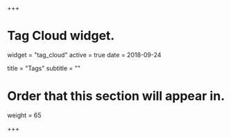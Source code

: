 +++
# Tag Cloud widget.
widget = "tag_cloud"
active = true
date = 2018-09-24

title = "Tags"
subtitle = ""

# Order that this section will appear in.
weight = 65

+++
